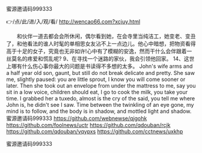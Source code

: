 
蜜源邀请码999333




👉/点/此/进/入/观/看/ http://wencao66.com?xcjuy.html




　　和伙伴一道去都会会所休闲，偶尔看到她，在会寺里当纯洁工，她变老、变丑了，和他看法的谁人时髦的单相思女友沾不上一点边儿。他心中暗想，把物资看得高于十足的女子，究竟也无非如许!心中有了模糊的安逸，然而干什么会伴跟着一丝莫名的疼爱和慌乱呢?
	9、在寻找一个迷路的家伙，我会引领他回家。
	14、这世上哪有什么伤心事你最大的问题是书读得不多想的太多。
John's wife arms and a half year old son, gaunt, but still do not break delicate and pretty.
She saw me, slightly paused: you are little sprout, I know you will come sooner or later.
Then she took out an envelope from under the mattress to me, say you sit in a low voice, children should eat, I go to cook the milk, you take your time.
I grabbed her a tuxedo, almost is the cry of the said, you tell me where John is, he didn't see I saw.
Time between the twinkling of an eye gone, my mind is to follow, and the body is in shadow, and mottled light and shadow.
蜜源邀请码999333 https://github.com/webnewse/qjgohk
https://github.com/foolnews/uctr
https://github.com/qdouban/rcjk
https://github.com/qdouban/vqypxs
https://github.com/cctnews/uxkhp





蜜源邀请码999333
